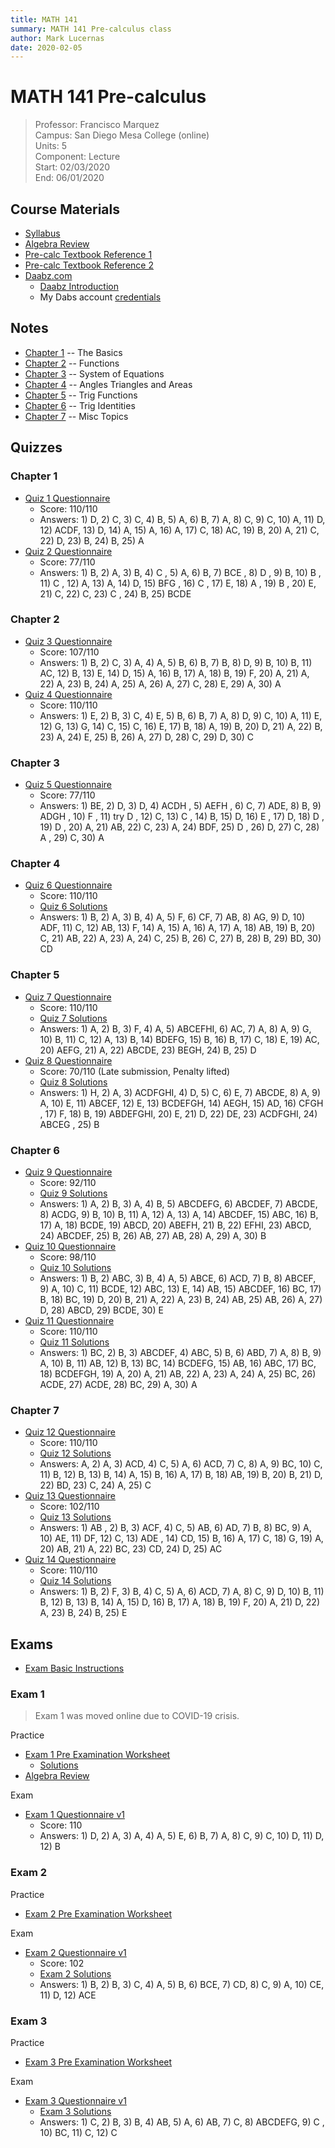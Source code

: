 ```yaml
---
title: MATH 141
summary: MATH 141 Pre-calculus class
author: Mark Lucernas
date: 2020-02-05
---
```



# MATH 141 Pre-calculus
> Professor: Francisco Marquez<br>
> Campus: San Diego Mesa College (online)<br>
> Units: 5<br>
> Component: Lecture<br>
> Start: 02/03/2020<br>
> End: 06/01/2020<br>


## Course Materials

  * [Syllabus](file:../../../files/spring-2020/MATH-141/math-141_syllabus.pdf)
  * [Algebra Review](file:../../../files/spring-2020/MATH-141/algebra_review.pdf)
  * [Pre-calc Textbook Reference 1](file:../../../files/spring-2020/MATH-141/pre-calc_textbookRef.pdf)
  * [Pre-calc Textbook Reference 2](file:../../../files/spring-2020/MATH-141/pre-calc_textbookRef2.pdf)
  * [Daabz.com](http://daabz.com/)
    - [Daabz Introduction](file:../../../files/spring-2020/MATH-141/daabz_intro.pdf)
    - My Dabs account [credentials](vfile:../../../files/spring-2020/MATH-141/daabz_account.txt)


## Notes

  * [Chapter 1](notes/ch-1) -- The Basics
  * [Chapter 2](notes/ch-2) -- Functions
  * [Chapter 3](notes/ch-3) -- System of Equations
  * [Chapter 4](notes/ch-4) -- Angles Triangles and Areas
  * [Chapter 5](notes/ch-5) -- Trig Functions
  * [Chapter 6](notes/ch-6) -- Trig Identities
  * [Chapter 7](notes/ch-7) -- Misc Topics


## Quizzes

### Chapter 1

  - [Quiz 1 Questionnaire](file:../../../files/spring-2020/MATH-141/ch-1/math-141_quiz_1.pdf)
    * Score: 110/110
    * Answers: 1) D, 2) C, 3) C, 4) B, 5) A, 6) B, 7) A, 8) C, 9) C, 10) A, 11)
      D, 12) ACDF, 13) D, 14) A, 15) A, 16) A, 17) C, 18) AC, 19) B, 20) A, 21)
      C, 22) D, 23) B, 24) B, 25) A
  - [Quiz 2 Questionnaire](file:../../../files/spring-2020/MATH-141/ch-1/math-141_quiz_2.pdf)
    * Score: 77/110
    * Answers: 1) B, 2) A, 3) B, 4) C , 5) A, 6) B, 7) BCE , 8) D , 9) B, 10) B
      , 11) C , 12) A, 13) A, 14) D, 15) BFG , 16) C , 17) E, 18) A , 19) B ,
      20) E, 21) C, 22) C, 23) C , 24) B, 25) BCDE

### Chapter 2

  - [Quiz 3 Questionnaire](file:../../../files/spring-2020/MATH-141/ch-2/math-141_quiz_3.pdf)
    * Score: 107/110
    * Answers: 1) B, 2) C, 3) A, 4) A, 5) B, 6) B, 7) B, 8) D, 9) B, 10) B, 11)
      AC, 12) B, 13) E, 14) D, 15) A, 16) B, 17) A, 18) B, 19) F, 20) A, 21) A,
      22) A, 23) B, 24) A, 25) A, 26) A, 27) C, 28) E, 29) A, 30) A
  - [Quiz 4 Questionnaire](file:../../../files/spring-2020/MATH-141/ch-2/math-141_quiz_4.pdf)
    * Score: 110/110
    * Answers: 1) E, 2) B, 3) C, 4) E, 5) B, 6) B, 7) A, 8) D, 9) C, 10) A, 11)
      E, 12) G, 13) G, 14) C, 15) C, 16) E, 17) B, 18) A, 19) B, 20) D, 21) A,
      22) B, 23) A, 24) E, 25) B, 26) A, 27) D, 28) C, 29) D, 30) C

### Chapter 3

  - [Quiz 5 Questionnaire](file:../../../files/spring-2020/MATH-141/ch-3/math-141_quiz_5.pdf)
    * Score: 77/110
    * Answers: 1) BE, 2) D, 3) D, 4) ACDH , 5) AEFH , 6) C, 7) ADE, 8) B, 9)
      ADGH , 10) F , 11) try D , 12) C, 13) C , 14) B, 15) D, 16) E , 17) D, 18)
      D , 19) D , 20) A, 21) AB, 22) C, 23) A, 24) BDF, 25) D , 26) D, 27) C,
      28) A , 29) C, 30) A

### Chapter 4

  - [Quiz 6 Questionnaire](file:../../../files/spring-2020/MATH-141/ch-4/math-141_quiz_6.pdf)
    * Score: 110/110
    * [Quiz 6 Solutions](file:../../../files/spring-2020/MATH-141/ch-4/math-141_quiz_6_solutions.pdf)
    * Answers: 1) B, 2) A, 3) B, 4) A, 5) F, 6) CF, 7) AB, 8) AG, 9) D, 10) ADF,
      11) C, 12) AB, 13) F, 14) A, 15) A, 16) A, 17) A, 18) AB, 19) B, 20) C,
      21) AB, 22) A, 23) A, 24) C, 25) B, 26) C, 27) B, 28) B, 29) BD, 30) CD

### Chapter 5

  - [Quiz 7 Questionnaire](file:../../../files/spring-2020/MATH-141/ch-5/math-141_quiz_7.pdf)
    * Score: 110/110
    * [Quiz 7 Solutions](file:../../../files/spring-2020/MATH-141/ch-5/math-141_quiz_7_solutions.pdf)
    * Answers: 1) A, 2) B, 3) F, 4) A, 5) ABCEFHI, 6) AC, 7) A, 8) A, 9) G, 10)
      B, 11) C, 12) A, 13) B, 14) BDEFG, 15) B, 16) B, 17) C, 18) E, 19) AC, 20)
      AEFG, 21) A, 22) ABCDE, 23) BEGH, 24) B, 25) D
  - [Quiz 8 Questionnaire](file:../../../files/spring-2020/MATH-141/ch-5/math-141_quiz_8.pdf)
    * Score: 70/110 (Late submission, Penalty lifted)
    * [Quiz 8 Solutions](file:../../../files/spring-2020/MATH-141/ch-5/math-141_quiz_8_solutions.pdf)
    * Answers: 1) H, 2) A, 3) ACDFGHI, 4) D, 5) C, 6) E, 7) ABCDE, 8) A, 9) A,
      10) E, 11) ABCEF, 12) E, 13) BCDEFGH, 14) AEGH, 15) AD, 16) CFGH , 17) F,
      18) B, 19) ABDEFGHI, 20) E, 21) D, 22) DE, 23) ACDFGHI, 24) ABCEG , 25) B

### Chapter 6

  - [Quiz 9 Questionnaire](file:../../../files/spring-2020/MATH-141/ch-6/math-141_quiz_9.pdf)
    * Score: 92/110
    * [Quiz 9 Solutions](file:../../../files/spring-2020/MATH-141/ch-6/math-141_quiz_9_solutions.pdf)
    * Answers: 1) A, 2) B, 3) A, 4) B, 5) ABCDEFG, 6) ABCDEF, 7) ABCDE, 8) ACDG,
      9) B, 10) B, 11) A, 12) A, 13) A, 14) ABCDEF, 15) ABC, 16) B, 17) A, 18)
      BCDE, 19) ABCD, 20) ABEFH, 21) B, 22) EFHI, 23) ABCD, 24) ABCDEF, 25) B,
      26) AB, 27) AB, 28) A, 29) A, 30) B
  - [Quiz 10 Questionnaire](file:../../../files/spring-2020/MATH-141/ch-6/math-141_quiz_10.pdf)
    * Score: 98/110
    * [Quiz 10 Solutions](file:../../../files/spring-2020/MATH-141/ch-6/math-141_quiz_10_solutions.pdf)
    * Answers: 1) B, 2) ABC, 3) B, 4) A, 5) ABCE, 6) ACD, 7) B, 8) ABCEF, 9) A,
      10) C, 11) BCDE, 12) ABC, 13) E, 14) AB, 15) ABCDEF, 16) BC, 17) B, 18)
      BC, 19) D, 20) B, 21) A, 22) A, 23) B, 24) AB, 25) AB, 26) A, 27) D, 28)
      ABCD, 29) BCDE, 30) E
  - [Quiz 11 Questionnaire](file:../../../files/spring-2020/MATH-141/ch-6/math-141_quiz_11.pdf)
    * Score: 110/110
    * [Quiz 11 Solutions](file:../../../files/spring-2020/MATH-141/ch-6/math-141_quiz_11_solutions.pdf)
    * Answers: 1) BC, 2) B, 3) ABCDEF, 4) ABC, 5) B, 6) ABD, 7) A, 8) B, 9) A,
      10) B, 11) AB, 12) B, 13) BC, 14) BCDEFG, 15) AB, 16) ABC, 17) BC, 18)
      BCDEFGH, 19) A, 20) A, 21) AB, 22) A, 23) A, 24) A, 25) BC, 26) ACDE, 27)
      ACDE, 28) BC, 29) A, 30) A

### Chapter 7

  - [Quiz 12 Questionnaire](file:../../../files/spring-2020/MATH-141/ch-7/math-141_quiz_12.pdf)
    * Score: 110/110
    * [Quiz 12 Solutions](file:../../../files/spring-2020/MATH-141/ch-7/math-141_quiz_12_solutions.pdf)
    * Answers: A, 2) A, 3) ACD, 4) C, 5) A, 6) ACD, 7) C, 8) A, 9) BC, 10) C,
      11) B, 12) B, 13) B, 14) A, 15) B, 16) A, 17) B, 18) AB, 19) B, 20) B, 21)
      D, 22) BD, 23) C, 24) A, 25) C
  - [Quiz 13 Questionnaire](file:../../../files/spring-2020/MATH-141/ch-7/math-141_quiz_13.pdf)
    * Score: 102/110
    * [Quiz 13 Solutions](file:../../../files/spring-2020/MATH-141/ch-7/math-141_quiz_13_solutions.pdf)
    * Answers: 1) AB , 2) B, 3) ACF, 4) C, 5) AB, 6) AD, 7) B, 8) BC, 9) A, 10)
      AE, 11) DF, 12) C, 13) ADE , 14) CD, 15) B, 16) A, 17) C, 18) G, 19) A,
      20) AB, 21) A, 22) BC, 23) CD, 24) D, 25) AC
  - [Quiz 14 Questionnaire](file:../../../files/spring-2020/MATH-141/ch-7/math-141_quiz_14.pdf)
    * Score: 110/110
    * [Quiz 14 Solutions](file:../../../files/spring-2020/MATH-141/ch-7/math-141_quiz_14_solutions.pdf)
    * Answers: 1) B, 2) F, 3) B, 4) C, 5) A, 6) ACD, 7) A, 8) C, 9) D, 10) B,
      11) B, 12) B, 13) B, 14) A, 15) D, 16) B, 17) A, 18) B, 19) F, 20) A, 21)
      D, 22) A, 23) B, 24) B, 25) E


## Exams

  - [Exam Basic Instructions](file:../../../files/spring-2020/MATH-141/exam-1/exam-1_basicInstructions.pdf)

### Exam 1

> Exam 1 was moved online due to COVID-19 crisis.

Practice

  - [Exam 1 Pre Examination Worksheet](file:../../../files/spring-2020/MATH-141/exam-1/exam-1_preExamWorksheet.pdf)
    * [Solutions](file:../../../files/spring-2020/MATH-141/exam-1/exam-1_preExamWorksheet_solution.pdf)
  - [Algebra Review](file:../../../files/spring-2020/MATH-141/exam-1/exam-1_algebraReview.pdf)

Exam

  - [Exam 1 Questionnaire v1](file:../../../files/spring-2020/MATH-141/exam-1/math-141_exam_1.pdf)
    * Score: 110
    * Answers: 1) D, 2) A, 3) A, 4) A, 5) E, 6) B, 7) A, 8) C, 9) C, 10) D, 11)
      D, 12) B

### Exam 2

Practice

  - [Exam 2 Pre Examination Worksheet](file:../../../files/spring-2020/MATH-141/exam-2/exam-2_preExamWorksheet.pdf)

Exam

  - [Exam 2 Questionnaire v1](file:../../../files/spring-2020/MATH-141/exam-2/math-141_exam_2.pdf)
    * Score: 102
    * [Exam 2 Solutions](file:../../../files/spring-2020/MATH-141/exam-2/math-141_exam_2_solutions.pdf)
    * Answers: 1) B, 2) B, 3) C, 4) A, 5) B, 6) BCE, 7) CD, 8) C, 9) A, 10) CE,
      11) D, 12) ACE


### Exam 3

Practice

  - [Exam 3 Pre Examination Worksheet](file:../../../files/spring-2020/MATH-141/exam-3/exam-3_preExamWorksheet.pdf)

Exam

  - [Exam 3 Questionnaire v1](file:../../../files/spring-2020/MATH-141/exam-3/math-141_exam_3.pdf)
    * [Exam 3 Solutions](file:../../../files/spring-2020/MATH-141/exam-3/math-141_exam_3_solutions.pdf)
    * Answers: 1) C, 2) B, 3) B, 4) AB, 5) A, 6) AB, 7) C, 8) ABCDEFG, 9) C ,
      10) BC, 11) C, 12) C

